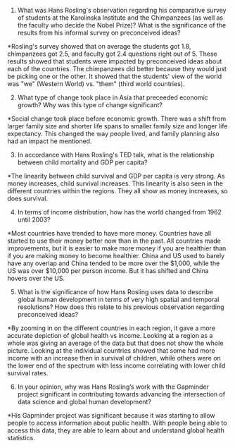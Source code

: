 1. What was Hans Rosling's observation regarding his comparative survey of students at the Karolinska Institute and the Chimpanzees (as well as the faculty who decide the Nobel Prize)? What is the significance of the results from his informal survey on preconceived ideas?

*Rosling's survey showed that on average the students got 1.8, chimpanzees got 2.5, and faculty got 2.4 questions right out of 5. These results showed that students were impacted by preconceived ideas about each of the countries. The chimpanzees did better because they would just be picking one or the other. It showed that the students' view of the world was "we" (Western World) vs. "them" (third world countries).

2. What type of change took place in Asia that preceeded economic growth? Why was this type of change significant?

*Social change took place before economic growth. There was a shift from larger family size and shorter life spans to smaller family size and longer life expectancy. This changed the way people lived, and family planning also had an impact he mentioned.

3. In accordance with Hans Rosling's TED talk, what is the relationship between child mortality and GDP per capita?

*The linearity between child survival and GDP per capita is very strong. As money increases, child survival increases. This linearity is also seen in the different countries within the regions. They all show as money increases, so does survival.

4. In terms of income distribution, how has the world changed from 1962 until 2003?

*Most countries have trended to have more money. Countries have all started to use their money better now than in the past. All countries made improvements, but it is easier to make more money if you are healthier than if you are making money to become healthier. China and US used to barely have any overlap and China tended to be more over the $1,000, while the US was over $10,000 per person income. But it has shifted and China hovers over the US. 

5. What is the significance of how Hans Rosling uses data to describe global human development in terms of very high spatial and temporal resolutions? How does this relate to his previous observation regarding preconceived ideas?

*By zooming in on the different countries in each region, it gave a more accurate depiction of global health vs income. Looking at a region as a whole was giving an average of the data but that does not show the whole picture. Looking at the individual countries showed that some had more income with an increase then in survival of children, while others were on the lower end of the spectrum with less income correlating with lower child survival rates.

6. In your opinion, why was Hans Rosling’s work with the Gapminder project significant in contributing towards advancing the intersection of data science and global human development?

*His Gapminder project was significant because it was starting to allow people to access information about public health. With people being able to access this data, they are able to learn about and understand global health statistics. 
